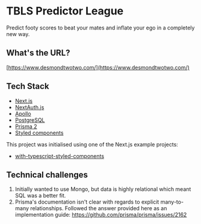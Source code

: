 # TBLS Predictor League

Predict footy scores to beat your mates and inflate your ego in a completely new way.

## What's the URL?

[https://www.desmondtwotwo.com/](https://www.desmondtwotwo.com/)

## Tech Stack

- [Next.js](https://nextjs.org/)
- [NextAuth.js](https://github.com/nextauthjs/next-auth)
- [Apollo](https://www.apollographql.com/)
- [PostgreSQL](https://www.postgresql.org/)
- [Prisma 2](https://www.prisma.io/)
- [Styled components](https://styled-components.com/)

This project was initialised using one of the Next.js example projects:

- [with-typescript-styled-components](https://github.com/vercel/next.js/tree/canary/examples/with-typescript-styled-components)

## Technical challenges

1. Initially wanted to use Mongo, but data is highly relational which meant SQL was a better fit.
1. Prisma's documentation isn't clear with regards to explicit many-to-many relationships. Followed the answer provided here as an implementation guide: https://github.com/prisma/prisma/issues/2162
